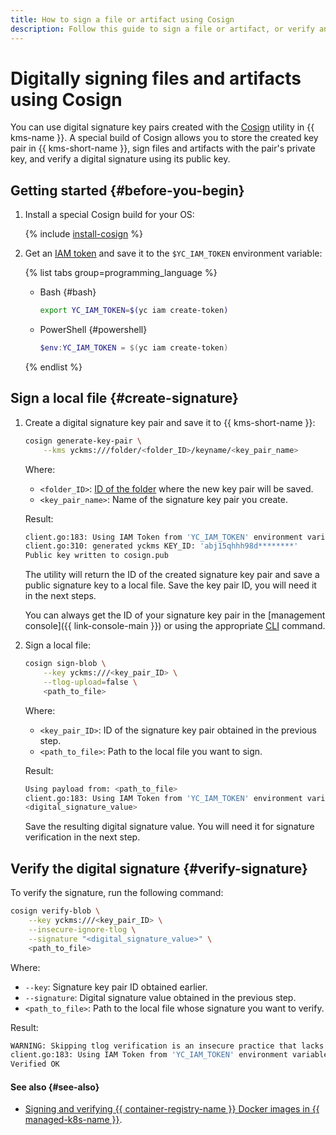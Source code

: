 ```yaml
---
title: How to sign a file or artifact using Cosign
description: Follow this guide to sign a file or artifact, or verify an electronic signature using the Cosign utility.
---
```


# Digitally signing files and artifacts using Cosign

You can use digital signature key pairs created with the [Cosign](https://docs.sigstore.dev/signing/quickstart/) utility in {{ kms-name }}. A special build of Cosign allows you to store the created key pair in {{ kms-short-name }}, sign files and artifacts with the pair's private key, and verify a digital signature using its public key.

## Getting started {#before-you-begin}

1. Install a special Cosign build for your OS:

   {% include [install-cosign](../../_includes/kms/install-cosign.md) %}

1. Get an [IAM token](../../iam/concepts/authorization/iam-token.md) and save it to the `$YC_IAM_TOKEN` environment variable:

   {% list tabs group=programming_language %}

   - Bash {#bash}

      ```bash
      export YC_IAM_TOKEN=$(yc iam create-token)
      ```

   - PowerShell {#powershell}

      ```powershell
      $env:YC_IAM_TOKEN = $(yc iam create-token)
      ```

   {% endlist %}

## Sign a local file {#create-signature}

1. Create a digital signature key pair and save it to {{ kms-short-name }}:

   ```bash
   cosign generate-key-pair \
       --kms yckms:///folder/<folder_ID>/keyname/<key_pair_name>
   ```

   Where:
   * `<folder_ID>`: [ID of the folder](../../resource-manager/operations/folder/get-id.md) where the new key pair will be saved.
   * `<key_pair_name>`: Name of the signature key pair you create.

   Result:

   ```bash
   client.go:183: Using IAM Token from 'YC_IAM_TOKEN' environment variable as credentials
   client.go:310: generated yckms KEY_ID: 'abj15qhhh98d********'
   Public key written to cosign.pub
   ```

   The utility will return the ID of the created signature key pair and save a public signature key to a local file. Save the key pair ID, you will need it in the next steps.

   You can always get the ID of your signature key pair in the [management console]({{ link-console-main }}) or using the appropriate [CLI](../../cli/cli-ref/kms/cli-ref/asymmetric-signature-key/list.md) command.

1. Sign a local file:

   ```bash
   cosign sign-blob \
       --key yckms:///<key_pair_ID> \
       --tlog-upload=false \
       <path_to_file>
   ```

   Where:
   * `<key_pair_ID>`: ID of the signature key pair obtained in the previous step.
   * `<path_to_file>`: Path to the local file you want to sign.

   Result:

   ```bash
   Using payload from: <path_to_file>
   client.go:183: Using IAM Token from 'YC_IAM_TOKEN' environment variable as credentials
   <digital_signature_value>
   ```

   Save the resulting digital signature value. You will need it for signature verification in the next step.

## Verify the digital signature {#verify-signature}

To verify the signature, run the following command:

```bash
cosign verify-blob \
    --key yckms:///<key_pair_ID> \
    --insecure-ignore-tlog \
    --signature "<digital_signature_value>" \
    <path_to_file>
```

Where:
* `--key`: Signature key pair ID obtained earlier.
* `--signature`: Digital signature value obtained in the previous step.
* `<path_to_file>`: Path to the local file whose signature you want to verify.

Result:

```bash
WARNING: Skipping tlog verification is an insecure practice that lacks of transparency and auditability verification for the blob.
client.go:183: Using IAM Token from 'YC_IAM_TOKEN' environment variable as credentials
Verified OK
```

#### See also {#see-also}

* [Signing and verifying {{ container-registry-name }} Docker images in {{ managed-k8s-name }}](../../container-registry/tutorials/sign-with-cosign.md).